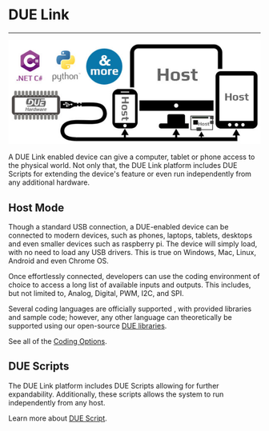 # DUE Link

---
<div style="text-align: center;">

![Host Mode](./images/due-host.jpg)

</div>

A DUE Link enabled device can give a computer, tablet or phone access to the physical world. Not only that, the DUE Link platform includes DUE Scripts for extending the device's feature or even run independently from any additional hardware.



## Host Mode

 Though a standard USB connection, a DUE-enabled device can be connected to modern devices, such as phones, laptops, tablets, desktops and even smaller devices such as raspberry pi. The device will simply load, with no need to load any USB drivers. This is true on Windows, Mac, Linux, Android and even Chrome OS.

Once effortlessly connected, developers can use the coding environment of choice to access a long list of available inputs and outputs. This includes, but not limited to, Analog, Digital, PWM, I2C, and SPI.

Several coding languages are officially supported , with provided libraries and sample code; however, any other language can theoretically be supported using our open-source [DUE libraries](https://github.com/ghi-electronics/due-libraries).

See all of the [Coding Options](coding-options/coding-options.md).

## DUE Scripts

The DUE Link platform includes DUE Scripts allowing for further expandability. Additionally, these scripts allows the system to run independently from any host.

Learn more about [DUE Script](due-script/due-script.md).



